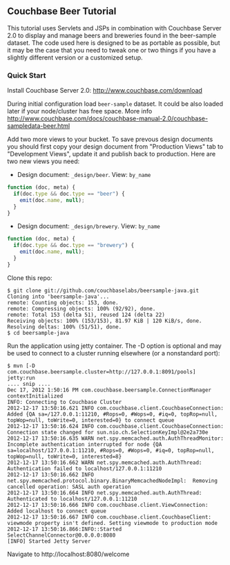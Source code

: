 ## Couchbase Beer Tutorial

This tutorial uses Servlets and JSPs in combination with Couchbase
Server 2.0 to display and manage beers and breweries found in the
beer-sample dataset. The code used here is designed to be as portable
as possible, but it may be the case that you need to tweak one or two
things if you have a slightly different version or a customized setup.

### Quick Start

Install Couchbase Server 2.0: http://www.couchbase.com/download

During initial configuration load `beer-sample` dataset. It could be
also loaded later if your node/cluster has free space. More info
http://www.couchbase.com/docs/couchbase-manual-2.0/couchbase-sampledata-beer.html

Add two more views to your bucket. To save prevous design documents
you should first copy your design document from "Production Views" tab
to "Development Views", update it and publish back to production. Here
are two new views you need:

* Design document: `_design/beer`. View: `by_name`

```javascript
function (doc, meta) {
  if(doc.type && doc.type == "beer") {
    emit(doc.name, null);
  }
}
```
* Design document: `_design/brewery`. View: `by_name`

```javascript
function (doc, meta) {
  if(doc.type && doc.type == "brewery") {
    emit(doc.name, null);
  }
}
```

Clone this repo:

    $ git clone git://github.com/couchbaselabs/beersample-java.git
    Cloning into 'beersample-java'...
    remote: Counting objects: 153, done.
    remote: Compressing objects: 100% (92/92), done.
    remote: Total 153 (delta 51), reused 124 (delta 22)
    Receiving objects: 100% (153/153), 81.97 KiB | 120 KiB/s, done.
    Resolving deltas: 100% (51/51), done.
    $ cd beersample-java

Run the application using jetty container. The -D option is optional
and may be used to connect to a cluster running elsewhere (or a
nonstandard port):

    $ mvn [-D com.couchbase.beersample.cluster=http://127.0.0.1:8091/pools] jetty:run
    .... snip ....
    Dec 17, 2012 1:50:16 PM com.couchbase.beersample.ConnectionManager contextInitialized
    INFO: Connecting to Couchbase Cluster
    2012-12-17 13:50:16.621 INFO com.couchbase.client.CouchbaseConnection:  Added {QA sa=/127.0.0.1:11210, #Rops=0, #Wops=0, #iq=0, topRop=null, topWop=null, toWrite=0, interested=0} to connect queue
    2012-12-17 13:50:16.624 INFO com.couchbase.client.CouchbaseConnection:  Connection state changed for sun.nio.ch.SelectionKeyImpl@2e2a730e
    2012-12-17 13:50:16.635 WARN net.spy.memcached.auth.AuthThreadMonitor:  Incomplete authentication interrupted for node {QA sa=localhost/127.0.0.1:11210, #Rops=0, #Wops=0, #iq=0, topRop=null, topWop=null, toWrite=0, interested=8}
    2012-12-17 13:50:16.662 WARN net.spy.memcached.auth.AuthThread:  Authentication failed to localhost/127.0.0.1:11210
    2012-12-17 13:50:16.662 INFO net.spy.memcached.protocol.binary.BinaryMemcachedNodeImpl:  Removing cancelled operation: SASL auth operation
    2012-12-17 13:50:16.664 INFO net.spy.memcached.auth.AuthThread:  Authenticated to localhost/127.0.0.1:11210
    2012-12-17 13:50:16.666 INFO com.couchbase.client.ViewConnection:  Added localhost to connect queue
    2012-12-17 13:50:16.667 INFO com.couchbase.client.CouchbaseClient:  viewmode property isn't defined. Setting viewmode to production mode
    2012-12-17 13:50:16.866:INFO::Started SelectChannelConnector@0.0.0.0:8080
    [INFO] Started Jetty Server

Navigate to http://localhost:8080/welcome
